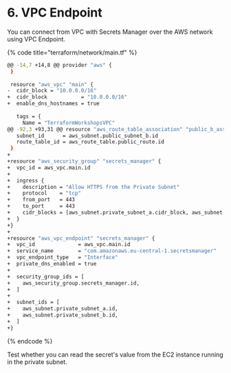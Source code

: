 # 6. VPC Endpoint

You can connect from VPC with Secrets Manager over the AWS network using VPC Endpoint.

{% code title="terraform/network/main.tf" %}
```bash
@@ -14,7 +14,8 @@ provider "aws" {
 }
 
 resource "aws_vpc" "main" {
-  cidr_block = "10.0.0.0/16"
+  cidr_block           = "10.0.0.0/16"
+  enable_dns_hostnames = true
 
   tags = {
     Name = "TerraformWorkshopsVPC"
@@ -92,3 +93,31 @@ resource "aws_route_table_association" "public_b_association" {
   subnet_id      = aws_subnet.public_subnet_b.id
   route_table_id = aws_route_table.public_route.id
 }
+
+resource "aws_security_group" "secrets_manager" {
+  vpc_id = aws_vpc.main.id
+
+  ingress {
+    description = "Allow HTTPS from the Private Subnet"
+    protocol    = "tcp"
+    from_port   = 443
+    to_port     = 443
+    cidr_blocks = [aws_subnet.private_subnet_a.cidr_block, aws_subnet.private_subnet_b.cidr_block]
+  }
+}
+
+resource "aws_vpc_endpoint" "secrets_manager" {
+  vpc_id              = aws_vpc.main.id
+  service_name        = "com.amazonaws.eu-central-1.secretsmanager"
+  vpc_endpoint_type   = "Interface"
+  private_dns_enabled = true
+
+  security_group_ids = [
+    aws_security_group.secrets_manager.id,
+  ]
+
+  subnet_ids = [
+    aws_subnet.private_subnet_a.id,
+    aws_subnet.private_subnet_b.id,
+  ]
+}
```
{% endcode %}

Test whether you can read the secret's value from the EC2 instance running in the private subnet.
